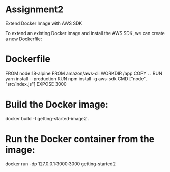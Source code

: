 # Assignment2
Extend Docker Image with AWS SDK

To extend an existing Docker image and install the AWS SDK, we can create a new Dockerfile:

# Dockerfile

FROM node:18-alpine
FROM amazon/aws-cli
WORKDIR /app
COPY . .
RUN yarn install --production
RUN npm install -g aws-sdk
CMD ["node", "src/index.js"]
EXPOSE 3000


# Build the Docker image:
docker build -t getting-started-image2 .

# Run the Docker container from the image:
docker run -dp 127.0.0.1:3000:3000 getting-started2